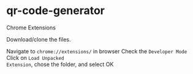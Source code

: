 # qr-code-generator
Chrome Extensions

Download/clone the files.

Navigate to <code>chrome://extensions/</code> in browser
Check the <code>Developer Mode</code>
Click on <code>Load Unpacked Extension</code>, chose the folder, and select OK
